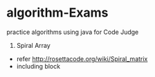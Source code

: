 # algorithm-Exams
practice algorithms using java for Code Judge

1. Spiral Array
- refer http://rosettacode.org/wiki/Spiral_matrix
- including block
